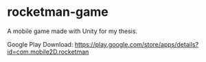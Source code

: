 # rocketman-game
A mobile game made with Unity for my thesis.

Google Play Download: https://play.google.com/store/apps/details?id=com.mobile2D.rocketman
